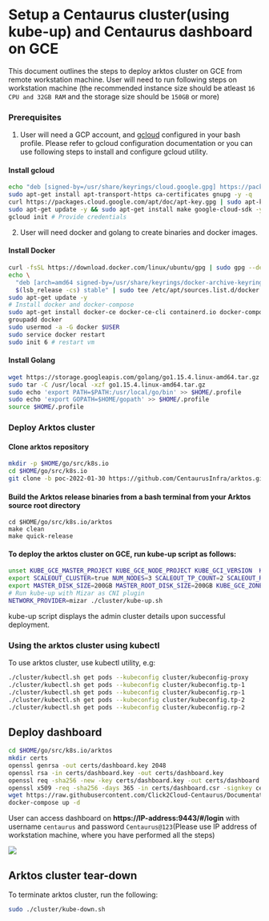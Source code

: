 # Setup a Centaurus cluster(using kube-up) and Centaurus dashboard on GCE

This document outlines the steps to deploy arktos cluster on GCE from remote workstation machine. User will need to run following steps on workstation machine (the recommended instance size should be atleast ```16 CPU and 32GB RAM``` and the storage size should be ```150GB``` or more)

### Prerequisites

1. User will need a GCP account, and [gcloud](https://cloud.google.com/sdk/docs/install#deb) configured in your bash profile. Please refer to gcloud configuration documentation or you can use following steps to install and configure gcloud utility.
#### Install gcloud
```bash
echo "deb [signed-by=/usr/share/keyrings/cloud.google.gpg] https://packages.cloud.google.com/apt cloud-sdk main" | sudo tee -a /etc/apt/sources.list.d/google-cloud-sdk.list
sudo apt-get install apt-transport-https ca-certificates gnupg -y -q
curl https://packages.cloud.google.com/apt/doc/apt-key.gpg | sudo apt-key --keyring /usr/share/keyrings/cloud.google.gpg add -
sudo apt-get update -y && sudo apt-get install make google-cloud-sdk -y
gcloud init # Provide credentials
```
2. User will need docker and golang to create binaries and docker images.

#### Install Docker
```bash
curl -fsSL https://download.docker.com/linux/ubuntu/gpg | sudo gpg --dearmor -o /usr/share/keyrings/docker-archive-keyring.gpg
echo \
  "deb [arch=amd64 signed-by=/usr/share/keyrings/docker-archive-keyring.gpg] https://download.docker.com/linux/ubuntu \
  $(lsb_release -cs) stable" | sudo tee /etc/apt/sources.list.d/docker.list > /dev/null
sudo apt-get update -y
# Install docker and docker-compose
sudo apt-get install docker-ce docker-ce-cli containerd.io docker-compose -y
groupadd docker
sudo usermod -a -G docker $USER
sudo service docker restart
sudo init 6 # restart vm
```

#### Install Golang
```bash
wget https://storage.googleapis.com/golang/go1.15.4.linux-amd64.tar.gz
sudo tar -C /usr/local -xzf go1.15.4.linux-amd64.tar.gz
sudo echo 'export PATH=$PATH:/usr/local/go/bin' >> $HOME/.profile
sudo echo 'export GOPATH=$HOME/gopath' >> $HOME/.profile
source $HOME/.profile
```

### Deploy Arktos cluster

#### Clone arktos repository
```bash
mkdir -p $HOME/go/src/k8s.io
cd $HOME/go/src/k8s.io
git clone -b poc-2022-01-30 https://github.com/CentaurusInfra/arktos.git
```
#### Build the Arktos release binaries from a bash terminal from your Arktos source root directory
```cgo
cd $HOME/go/src/k8s.io/arktos
make clean
make quick-release
```

#### To deploy the arktos cluster on GCE, run kube-up script as follows:
```bash
unset KUBE_GCE_MASTER_PROJECT KUBE_GCE_NODE_PROJECT KUBE_GCI_VERSION  KUBE_GCE_MASTER_IMAGE  KUBE_GCE_NODE_IMAGE KUBE_CONTAINER_RUNTIME NETWORK_PROVIDER DISABLE_NETWORK_SERVICE_SUPPORT
export SCALEOUT_CLUSTER=true NUM_NODES=3 SCALEOUT_TP_COUNT=2 SCALEOUT_RP_COUNT=2 RUN_PREFIX=test-001
export MASTER_DISK_SIZE=200GB MASTER_ROOT_DISK_SIZE=200GB KUBE_GCE_ZONE=us-central1-b MASTER_SIZE=n2-standard-16 NODE_SIZE=n2-standard-16 NODE_DISK_SIZE=256GB GOPATH=$HOME/go KUBE_GCE_ENABLE_IP_ALIASES=true KUBE_GCE_PRIVATE_CLUSTER=true CREATE_CUSTOM_NETWORK=true KUBE_GCE_INSTANCE_PREFIX=${RUN_PREFIX} KUBE_GCE_NETWORK=${RUN_PREFIX} ENABLE_KCM_LEADER_ELECT=false ENABLE_SCHEDULER_LEADER_ELECT=false ETCD_QUOTA_BACKEND_BYTES=8589934592 SHARE_PARTITIONSERVER=false LOGROTATE_FILES_MAX_COUNT=200 LOGROTATE_MAX_SIZE=200M KUBE_ENABLE_APISERVER_INSECURE_PORT=true KUBE_ENABLE_PROMETHEUS_DEBUG=true KUBE_ENABLE_PPROF_DEBUG=true TEST_CLUSTER_LOG_LEVEL=--v=2 HOLLOW_KUBELET_TEST_LOG_LEVEL=--v=2 GCE_REGION=us-central1-b
# Run kube-up with Mizar as CNI plugin
NETWORK_PROVIDER=mizar ./cluster/kube-up.sh
```

kube-up script displays the admin cluster details upon successful deployment.

### Using the arktos cluster using kubectl

To use arktos cluster, use kubectl utility, e.g:
```bash
./cluster/kubectl.sh get pods --kubeconfig cluster/kubeconfig-proxy
./cluster/kubectl.sh get pods --kubeconfig cluster/kubeconfig.tp-1
./cluster/kubectl.sh get pods --kubeconfig cluster/kubeconfig.rp-1
./cluster/kubectl.sh get pods --kubeconfig cluster/kubeconfig.tp-2
./cluster/kubectl.sh get pods --kubeconfig cluster/kubeconfig.rp-2
```

## Deploy dashboard
```bash
cd $HOME/go/src/k8s.io/arktos
mkdir certs
openssl genrsa -out certs/dashboard.key 2048
openssl rsa -in certs/dashboard.key -out certs/dashboard.key
openssl req -sha256 -new -key certs/dashboard.key -out certs/dashboard.csr -subj "/CN=$(hostname -i | awk '{print $1}')"
openssl x509 -req -sha256 -days 365 -in certs/dashboard.csr -signkey certs/dashboard.key -out certs/dashboard.crt
wget https://raw.githubusercontent.com/Click2Cloud-Centaurus/Documentation/main/deployment_scripts/docker-compose.yml
docker-compose up -d
```

User can access dashboard on **https://IP-address:9443/#/login** with username `centaurus` and password `Centaurus@123`(Please use IP address of workstation machine, where you have performed all the steps)

![](img.png)


## Arktos cluster tear-down

To terminate arktos cluster, run the following:
```bash
sudo ./cluster/kube-down.sh
```
